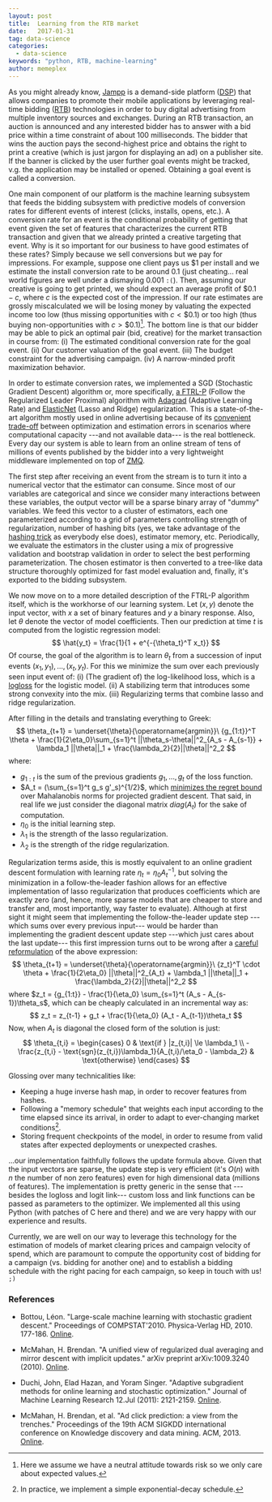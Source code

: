 ```yaml
---
layout: post
title:  Learning from the RTB market
date:   2017-01-31
tag: data-science
categories:
  - data-science
keywords: "python, RTB, machine-learning"
author: memeplex
---
```


As you might already know, [Jampp][jampp] is a demand-side platform ([DSP][dsp])
that allows companies to promote their mobile applications by leveraging
real-time bidding ([RTB][rtb]) technologies in order to buy digital advertising
from multiple inventory sources and exchanges. During an RTB transaction, an
auction is announced and any interested bidder has to answer with a bid price
within a time constraint of about 100 milliseconds. The bidder that wins the
auction pays the second-highest price and obtains the right to print a creative
(which is just jargon for displaying an ad) on a publisher site. If the banner
is clicked by the user further goal events might be tracked, v.g. the
application may be installed or opened. Obtaining a goal event is called a
conversion.

One main component of our platform is the machine learning subsystem that feeds
the bidding subsystem with predictive models of conversion rates for different
events of interest (clicks, installs, opens, etc.). A conversion rate for an
event is the conditional probability of getting that event given the set of
features that characterizes the current RTB transaction and given that we
already printed a creative targeting that event. Why is it so important for our
business to have good estimates of these rates? Simply because we sell
conversions but we pay for impressions. For example, suppose one client pays us
$\$1$ per install and we estimate the install conversion rate to be around $0.1$
(just cheating... real world figures are well under a dismaying $0.001$ `:(`).
Then, assuming our creative is going to get printed, we should expect an average
profit of $\$0.1 - c$, where $c$ is the expected cost of the impression. If our
rate estimates are grossly miscalculated we will be losing money by valuating
the expected income too low (thus missing opportunities with $c < \$0.1$) or too
high (thus buying non-opportunities with $c > \$0.1$)[^risk]. The bottom line is
that our bidder may be able to pick an optimal pair (bid, creative) for the
market transaction in course from:
(i) The estimated conditional conversion rate for the goal event.
(ii) Our customer valuation of the goal event.
(iii) The budget constraint for the advertising campaign.
(iv) A narrow-minded profit maximization behavior.

In order to estimate conversion rates, we implemented a SGD (Stochastic
Gradient Descent) algorithm or, more specifically, [a FTRL-P][ftrlp] (Follow the
Regularized Leader Proximal) algorithm with [Adagrad][adagrad] (Adaptive
Learning Rate) and [ElasticNet][enet] (Lasso and Ridge) regularization. This is
a state-of-the-art algorithm mostly used in online advertising because of its
[convenient trade-off][sgd] between optimization and estimation errors in
scenarios where computational capacity ---and not available data--- is the
real bottleneck. Every day our system is able to learn from an online stream of
tens of millions of events published by the bidder into a very
lightweight middleware implemented on top of [ZMQ][zmq].

The first step after receiving an event from the stream is to turn it into a
numerical vector that the estimator can consume. Since most of our variables are
categorical and since we consider many interactions between these variables, the
output vector will be a sparse binary array of "dummy" variables. We feed this
vector to a cluster of estimators, each one parameterized according to a grid of
parameters controlling strength of regularization, number of hashing bits (yes,
we take advantage of the [hashing trick][trick] as everybody else does),
estimator memory, etc. Periodically, we evaluate the estimators in the cluster
using a mix of progressive validation and bootstrap validation in order to
select the best performing parameterization. The chosen estimator is then
converted to a tree-like data structure thoroughly optimized for fast model
evaluation and, finally, it's exported to the bidding subsystem.

We now move on to a more detailed description of the FTRL-P algorithm itself,
which is the workhorse of our learning system. Let $(x,y)$ denote the input
vector, with $x$ a set of binary features and $y$ a binary response. Also, let
$\theta$ denote the vector of model coefficients. Then our prediction at time
$t$ is computed from the logistic regression model:
$$
\hat{y_t} = \frac{1}{1 + e^{-{\theta_t}^T x_t}}
$$
Of course, the goal of the algorithm is to learn $\theta_t$ from
a succession of input events $(x_1,y_1), \ldots, (x_t,y_t)$. For this
we minimize the sum over each previously seen input event of:
(i) (The gradient of) the log-likelihood loss, which is a [logloss][] for the
logistic model.
(ii) A stabilizing term that introduces some strong convexity into the mix.
(iii) Regularizing terms that combine lasso and ridge regularization.

After filling in the details and translating everything to Greek:
$$
\theta_{t+1} = \underset{\theta}{\operatorname{argmin}}\ 
{g_{1:t}}^T \theta +
\frac{1}{2\eta_0}\sum_{s=1}^t ||\theta_s-\theta||^2_{A_s - A_{s-1}} +
\lambda_1 ||\theta||_1 + \frac{\lambda_2}{2}||\theta||^2_2
$$
where:
* $g_{1:t}$ is the sum of the previous gradients $g_1, \ldots, g_t$ of the
  loss function.
* $A_t = (\sum_{s=1}^t g_s g'_s)^{1/2}$, which
  [minimizes the regret bound][minregret] over Mahalanobis norms for projected
  gradient descent. That said, in real life we just consider the diagonal matrix
  $diag(A_t)$ for the sake of computation.
* $\eta_0$ is the initial learning step.
* $\lambda_1$ is the strength of the lasso regularization.
* $\lambda_2$ is the strength of the ridge regularization.

Regularization terms aside, this is mostly equivalent to an online gradient
descent formulation with learning rate $\eta_t = \eta_0 A_t^{-1}$, but solving
the minimization in a follow-the-leader fashion allows for an effective
implementation of lasso regularization that produces coefficients which are
exactly zero (and, hence, more sparse models that are cheaper to store and
transfer and, most importantly, way faster to evaluate). Although at first sight
it might seem that implementing the follow-the-leader update step ---which sums
over every previous input--- would be harder than implementing the gradient
descent update step ---which just cares about the last update--- this first
impression turns out to be wrong after a [careful reformulation][trenches] of
the above expression:
$$
\theta_{t+1} = \underset{\theta}{\operatorname{argmin}}\ 
{z_t}^T \cdot \theta +
\frac{1}{2\eta_0} ||\theta||^2_{A_t} +
\lambda_1 ||\theta||_1 + \frac{\lambda_2}{2}||\theta||^2_2
$$
where $z_t = {g_{1:t}} - \frac{1}{\eta_0} \sum_{s=1}^t (A_s - A_{s-1})\theta_s$,
which can be cheaply calculated in an incremental way as:
$$
z_t = z_{t-1} + g_t + \frac{1}{\eta_0} (A_t - A_{t-1})\theta_t
$$
Now, when $A_t$ is diagonal the closed form of the solution is just:
$$
\theta_{t,i} =
\begin{cases}
0 & \text{if } |z_{t,i}| \le \lambda_1 \\
-\frac{z_{t,i} - \text{sgn}(z_{t,i})\lambda_1}{A_{t,i}/\eta_0 - \lambda_2} & \text{otherwise}
\end{cases}
$$

Glossing over many technicalities like:
* Keeping a huge inverse hash map, in order to recover features from hashes.
* Following a "memory schedule" that weights each input according to the time
  elapsed since its arrival, in order to adapt to ever-changing market
  conditions[^decay].
* Storing frequent checkpoints of the model, in order to resume from valid
  states after expected deployments or unexpected crashes.

...our implementation faithfully follows the update formula above. Given that
the input vectors are sparse, the update step is very efficient (it's $O(n)$
with $n$ the number of non zero features) even for high dimensional data
(millions of features). The implementation is pretty generic in the sense that
---besides the logloss and logit link--- custom loss and link functions can be
passed as parameters to the optimizer. We implemented all this using Python
(with patches of C here and there) and we are very happy with our experience and
results.

Currently, we are well on our way to leverage this technology for the estimation
of models of market clearing prices and campaign velocity of spend, which are
paramount to compute the opportunity cost of bidding for a campaign (vs. bidding
for another one) and to establish a bidding schedule with the right pacing for
each campaign, so keep in touch with us! `;)`

### References

- Bottou, Léon. "Large-scale machine learning with stochastic gradient descent."
  Proceedings of COMPSTAT'2010. Physica-Verlag HD, 2010. 177-186.
  [Online][sgd].

- McMahan, H. Brendan. "A unified view of regularized dual averaging and mirror
  descent with implicit updates." arXiv preprint arXiv:1009.3240 (2010).
  [Online][ftrlp].

- Duchi, John, Elad Hazan, and Yoram Singer. "Adaptive subgradient methods for
  online learning and stochastic optimization." Journal of Machine Learning
  Research 12.Jul (2011): 2121-2159.
  [Online][adagrad].

- McMahan, H. Brendan, et al. "Ad click prediction: a view from the trenches."
  Proceedings of the 19th ACM SIGKDD international conference on Knowledge
  discovery and data mining. ACM, 2013.
  [Online][trenches].

[jampp]: http://jampp.com/

[sgd]: http://leon.bottou.org/publications/pdf/compstat-2010.pdf

[ftrlp]: http://www.jmlr.org/proceedings/papers/v15/mcmahan11b/mcmahan11b.pdf

[adagrad]: http://www.jmlr.org/papers/volume12/duchi11a/duchi11a.pdf

[enet]: https://en.wikipedia.org/wiki/Elastic_net_regularization

[zmq]: http://zeromq.org/

[trick]: https://en.wikipedia.org/wiki/Feature_hashing

[trenches]: https://www.eecs.tufts.edu/~dsculley/papers/ad-click-prediction.pdf

[rtb]: https://en.wikipedia.org/wiki/Real-time_bidding

[dsp]: https://en.wikipedia.org/wiki/Demand-side_platform

[logloss]: https://www.kaggle.com/wiki/LogarithmicLoss

[minregret]: https://courses.cs.washington.edu/courses/cse547/16sp/slides/adagrad.pdf

[^risk]: Here we assume we have a neutral attitude towards risk so we only care
  about expected values.

[^decay]: In practice, we implement a simple exponential-decay schedule.
